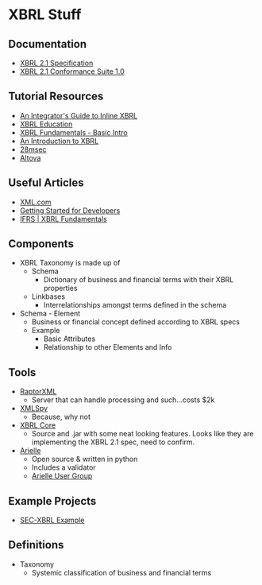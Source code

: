 # XBRL Stuff

## Documentation
* [XBRL 2.1 Specification](http://www.xbrl.org/Specification/XBRL-2.1/REC-2003-12-31/XBRL-2.1-REC-2003-12-31+corrected-errata-2013-02-20.html)
* [XBRL 2.1 Conformance Suite 1.0](http://www.xbrl.org/2005/XBRL-CONF-CR1-2005-04-25.htm)

## Tutorial Resources
* [An Integrator's Guide to Inline XBRL](https://www.xbrl.org/inlinexbrlextractortutorial/index.html)
* [XBRL Education](http://www.xbrleducation.com/edu/intro.htm)
* [XBRL Fundamentals - Basic Intro](http://www.slideshare.net/irisbusiness/xbrl-fundamentals?next_slideshow=1)
* [An Introduction to XBRL](https://www.xbrl.org/the-standard/what/an-introduction-to-xbrl/)
* [28msec](http://28msec.github.io/xbrl-tutorial/gitbook/chap-BizQLTutorial-Introduction.html)
* [Altova](http://www.altova.com/aot/online-training.html)

## Useful Articles
* [XML.com](http://www.xml.com/pub/a/2004/03/10/xbrl.html)
* [Getting Started for Developers](https://www.xbrl.org/the-standard/how/getting-started-for-developers/)
* [IFRS | XBRL Fundamentals](http://www.ifrs.org/xbrl/resources/Pages/Fundamentals.aspx)

## Components
* XBRL Taxonomy is made up of
  * Schema
    * Dictionary of business and financial terms with their XBRL properties
  * Linkbases
    * Interrelationships amongst terms defined in the schema
* Schema - Element
  * Business or financial concept defined according to XBRL specs
  * Example
    * Basic Attributes
    * Relationship to other Elements and Info

## Tools
* [RaptorXML](http://www.altova.com/raptorxml.html)
  * Server that can handle processing and such...costs $2k
* [XMLSpy](http://www.altova.com/xmlspy.html)
  * Because, why not
* [XBRL Core](http://sourceforge.net/projects/xbrlcore/)
  * Source and .jar with some neat looking features.  Looks like they are implementing the XBRL 2.1 spec, need to confirm.
* [Arielle](http://arelle.org/)
  * Open source & written in python
  * Includes a validator
  * [Arielle User Group](https://groups.google.com/forum/#!forum/arelle-users)

## Example Projects
* [SEC-XBRL Example](https://github.com/finlingua/xbrl-sec-example)


## Definitions
* Taxonomy
  * Systemic classification of business and financial terms
 
  

